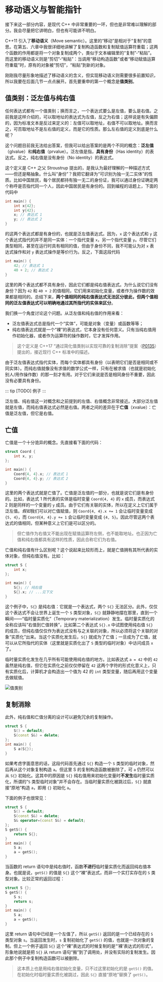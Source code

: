 # 移动语义与智能指针

接下来这一部分内容，是现代 C++ 中非常重要的一环，但也是非常难以理解的部分。我会尽量把它讲明白，但也有可能讲不明白。

C++11 引入了**移动语义**（Move semantic）。这里的“移动”是相对于“复制”的意思。在第五、六章中我很详细地讲解了复制构造函数和复制赋值运算符重载；这两个函数的作用都是将一个对象复制成两个，类似于文本编辑里的“复制”-“粘贴”。而这里的移动语义则是“剪切”-“粘贴”：当调用“移动构造函数”或者“移动赋值运算符重载”时，原有的对象被“剪切”，“粘贴”到新的对象。

刚刚我尽量形象地描述了移动语义的含义，但实现移动语义则需要很多前置知识，所以我要在后面几节一点点展开。首先要重申的第一个概念是**值类别**。

## 值类别：泛左值与纯右值

任何表达式都有一个值类别；换而言之，一个表达式要么是左值，要么是右值。之前我是这样介绍的，可以取地址的表达式为左值，反之为右值；这样说是有失偏颇的，因为标准文本是反过来定义的：左值可以取地址，右值不可以取地址。换而言之，可否取地址不是左右值的定义，而是它的性质。那么左右值的定义到底是什么呢？

这个问题目前我无法给出答案，但我可以给出答案的是两个不同的概念：**泛左值**（glvalue）和**纯右值**（prvalue）。泛左值是指，**具有身份**（Has identity）的表达式。反之，纯右值是没有身份（No identity）的表达式。

这个定义是 C++ 之父 Stroustrup 提出的，是我认为最好理解的一种描述方式——但还是略抽象。什么叫“身份”？我把它翻译为“可识别为独一无二实体”的性质。比如中国居民，每个居民都持有独一无二的身份证，我可以通过身份证确定两个称呼是否指代同一个人，因此中国居民是有身份的。回到编程的话题上，下面的代码中

```cpp
int main() {
    int x{42};
    int y{42};
    x; // 表达式 1
    y; // 表达式 2
}
```

的这两个表达式都是有身份的，也就是泛左值表达式。因为，`x` 这个表达式和 `y` 这个表达式指代的并不是同一实体：一个指代变量 `x`，另一个指代变量 `y`。尽管它们类型相同，甚至在运行时具有相同的值，但由于身份不同，我不可能认为对 `x` 表达式操作和对 `y` 表达式操作是等价行为。反之，下面这段代码

```cpp
int main() {
    42; // 表达式 1
    40 + 2; // 表达式 2
}
```

这里的两个表达式都不具有身份，因此它们都是纯右值表达式。为什么说它们没有身份？因为 `42` 和 `40 + 2` 的值相同，它们用来初始化变量，或者作为操作数的效果都是相同的。总结下来，**两个值相同的纯右值表达式无法区分彼此，但两个值相同的泛左值表达式可以明确地通过其所指代的实体来区分**。

我们换一个角度讨论这个问题。从泛左值和纯右值的作用来看：
- 泛左值表达式总是指代一个“实体”，可能是对象（变量）或函数等等；
- 纯右值表达式就是一个“裸”的表达式，它本身没有任何意义。只有当纯右值用作初始化器，或者作为运算符的操作数时，它才发挥作用。

> 这个定义是 C++17 “通过简化值类别以实现可靠的复制消除”提案（[P0135](https://wg21.link/p0135)）提出的，接近现行 C++ 标准中的描述。

由于泛左值表达式指代实体，而每个实体都具有身份（以表明它们是否是相同或不同实体）。而纯右值就像没有求值的数学公式一样，只有在被求值（也就是初始化别人/用作操作数）的那一刻才有用。对于它们来说是否是相同身份不重要，因此没有必要具有身份。

::: tip
\[TODO\] 例子
:::

泛左值、纯右值这一对概念和之前提到的左值、右值概念非常接近。大部分泛左值就是左值，而纯右值表达式必然是右值。两者之间的差异在于**亡值**（xvalue）：亡值是泛左值，但它是右值。

## 亡值

亡值是一个十分诡异的概念。先直接看下面的代码：

```cpp
struct Coord {
    int x, y;
};

int main() {
    Coord{4, 4}.x; // 表达式 1
    Coord{4, 4}.y; // 表达式 2
}
```

这里的两个表达式就是亡值了。亡值是泛左值的一部分，也就是说它们是有身份的。比如，表达式 1 所代表的实体是临时变量 `Coord{4, 4}` 的 `x` 成员，而表达式 2 则是同样的一个变量的 `y` 成员。由于它们有关联的实体，所以在定义上它们属于泛左值。*假如*我们可以对亡值赋值，则 `Coord{4, 4}.x += 1` 会让临时变量变成 `{5, 4}`，而 `Coord{4, 4}.y += 1` 会让临时变量变成 `{4, 5}`。因此尽管这两个表达式的值相同，但某种意义上它们是可以区分的。

> 但亡值作为右值又不能出现在赋值运算符左侧，也不能取地址。也正因为亡值和纯右值都具有这样的性质，因此合称它们为右值。

亡值和纯右值有什么区别呢？这个说起来比较形而上，就是亡值拥有其所代表的实体对象，但纯右值没有。比如：

```cpp
struct S {
    int x;
};

int main() {
    S{}; // 纯右值
    S{}.x; // ...见下文
}
```

这个例子中，`S{}` 是纯右值：它就是一个表达式，两个 `S{}` 无法区分。此外，仅仅这个表达式不会让世界上诞生一个 `S` 类型对象，`S{}` 就静静地摆在那里，直到一个瞬间——“临时量实质化”（Temporary materialization）发生。临时量实质化的全称应该叫“右值到亡值转换”，比如第二个表达式 `S{}.x` 中试图使用纯右值 `S{}` 的成员，但纯右值仅仅作为表达式没有与之关联的对象，所以必须将这个关联的对象“实质化”出来。当这个实质化发生后，`S{}` 就成为了亡值；一旦成为了亡值，就可以从它所指代的实体（这里就是实质化出了 `S` 类型的临时对象）中访问成员 `x` 了。

临时量实质化发生在几乎所有可能使用纯右值的地方。比如表达式 `a = 42` 中的 `42` 虽然是纯右值，但它在实质化之前仅仅停留在 `42` 这两个字符的形式化意义上，只有实质化后，计算机才会构造出一个值为 42 的 `int` 类型变量，随后再用这个变量去做赋值。

![值类别](https://docs.microsoft.com/en-us/windows/uwp/cpp-and-winrt-apis/images/value-categories.png)

## 复制消除 <Badge type="tip" text="选读" />

此外，纯右值和亡值分离的设计可以避免冗余的复制操作。

```cpp
struct S {
    S() = default;
    S(const S&) = delete;
};
int main() {
    S a(S{});
}
```

如果考虑字面意思的话，这段代码首先通过 `S{}` 构造一个 `S` 类型的临时对象，然后再从这个对象复制构造 `a`。但这里 S 的复制构造函数被删除了，可 `a` 仍然可以从 `S{}` 初始化。这其中的原因是 `S{}` 纯右值用来初始化变量时**不发生**临时量实质化，所谓的“`S` 类型临时对象”并不会存在。当临时量实质化被跳过后，`S{}` 就直接“原地”构造 `a`，即用 `{}` 初始化 `a`。

下面的例子也很常见：

```cpp
struct S {
    S() = default;
    S(const S&) = delete;
    S& operator=(const S&) = default;
};
S getS() {
    return S{};
}
int main() {
    S a;
    a = getS();
}
```

当函数的 return 语句中是纯右值时，函数**不进行**临时量实质化而返回纯右值本身。也就是说，`getS()` 的值是 `S{}` 这个“裸”表达式，而非一个实打实存在的 `S` 类型对象。比较正常的返回过程：

```cpp
struct S {};
S getS() {
    S s;
    return s;
}
int main() {
    S a;
    a = getS();
}
```
这里 return 语句中已经是一个左值了，所以 `getS()` 返回的是一个已经存在的 `S` 类型对象 `s`。当返回发生时，`s` 复制初始化了 `getS()` 的值，也就是一次对象的复制。但上一个例子返回 `S{}` 这个“裸”表达式的时候复制的是“‘裸’表达式的形式”，形象地说就是把 `S{}` 从 return 语句“搬”到了调用处，并没有实际的复制发生。因此那个例子中复制构造函数可以被删除。

> 这本质上也是用纯右值初始化变量，只不过这里初始化的是 `getS()` 的值。在初始化时临时量实质化被跳过，因此 `S{}` 直接“原地”替换了 `getS()`。
